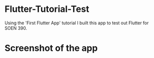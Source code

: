 # Flutter-Tutorial-Test 

Using the 'First Flutter App' tutorial I built this app to test out Flutter for SOEN 390. 

# Screenshot of the app

